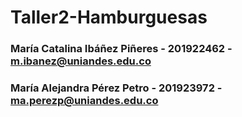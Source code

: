 # Taller2-Hamburguesas
### María Catalina Ibáñez Piñeres - 201922462 - m.ibanez@uniandes.edu.co
### María Alejandra Pérez Petro - 201923972 - ma.perezp@uniandes.edu.co
